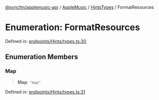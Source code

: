 [@syncfm/applemusic-api](../../../../../../globals.md) / [AppleMusic](../../../index.md) / [HintsTypes](../index.md) / FormatResources

# Enumeration: FormatResources

Defined in: [endpoints/Hints/types.ts:30](https://github.com/sync-fm/applemusic-api/blob/9471caba6a6b5bc92263ffc6e5d9c04672ec1f7f/src/endpoints/Hints/types.ts#L30)

## Enumeration Members

### Map

> **Map**: `"map"`

Defined in: [endpoints/Hints/types.ts:31](https://github.com/sync-fm/applemusic-api/blob/9471caba6a6b5bc92263ffc6e5d9c04672ec1f7f/src/endpoints/Hints/types.ts#L31)
